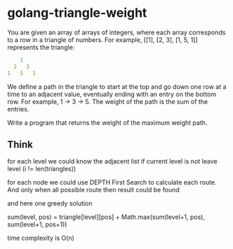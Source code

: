 # golang-triangle-weight

You are given an array of arrays of integers, where each array corresponds to a row in a triangle of numbers. For example, [[1], [2, 3], [1, 5, 1]] represents the triangle:

```yaml
    1
  2   3
1   5   1
```
We define a path in the triangle to start at the top and go down one row at a time to an adjacent value, eventually ending with an entry on the bottom row. For example, 1 -> 3 -> 5. The weight of the path is the sum of the entries.

Write a program that returns the weight of the maximum weight path.


## Think

for each level we could know the adjacent list if current level is not leave level (i != len(triangles))

for each node we could use DEPTH First Search to calculate each route. And only when all possible route then result could be found

and here one greedy solution

sum(level, pos) = triangle[level][pos] + Math.max(sum(level+1, pos), sum(level+1, pos+1))

time complexity is O(n)

